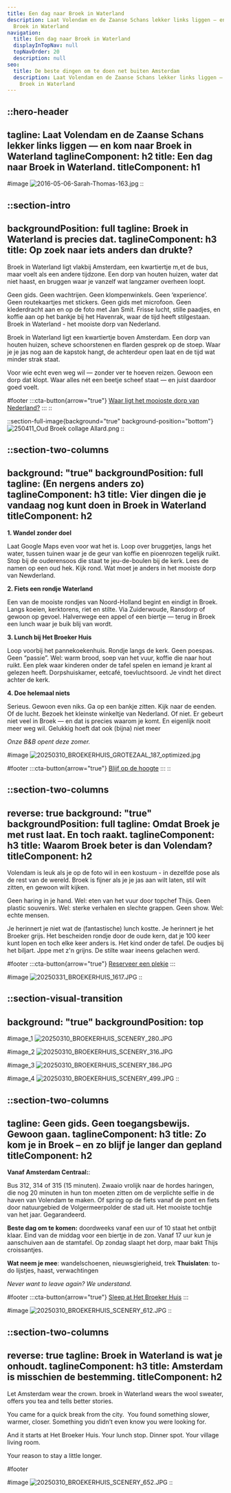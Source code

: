 ```yaml
---
title: Een dag naar Broek in Waterland
description: Laat Volendam en de Zaanse Schans lekker links liggen — en kom naar
  Broek in Waterland
navigation:
  title: Een dag naar Broek in Waterland
  displayInTopNav: null
  topNavOrder: 20
  description: null
seo:
  title: De beste dingen om te doen net buiten Amsterdam
  description: Laat Volendam en de Zaanse Schans lekker links liggen — en kom naar
    Broek in Waterland
---
```


::hero-header
---
tagline: Laat Volendam en de Zaanse Schans lekker links liggen — en kom naar
  Broek in Waterland
taglineComponent: h2
title: Een dag naar Broek in Waterland.
titleComponent: h1
---
#image
![2016-05-06-Sarah-Thomas-163.jpg](/Broek%20tourist%20image_5.jpg)
::

::section-intro
---
backgroundPosition: full
tagline: Broek in Waterland is precies dat.
taglineComponent: h3
title: Op zoek naar iets anders dan drukte?
---
Broek in Waterland ligt vlakbij Amsterdam, een kwartiertje m,et de bus, maar voelt als een andere tijdzone. Een dorp van houten huizen, water dat niet haast, en bruggen waar je vanzelf wat langzamer overheen loopt.

Geen gids. Geen wachtrijen. Geen klompenwinkels. Geen ‘experience’. Geen routekaartjes met stickers. Geen gids met microfoon. Geen klederdracht aan en op de foto met Jan Smit.
Frisse lucht, stille paadjes, en koffie aan op het bankje bij het Havenrak, waar de tijd heeft stilgestaan. Broek in Waterland - het mooiste dorp van Nederland.

Broek in Waterland ligt een kwartiertje boven Amsterdam. Een dorp van houten huizen, scheve schoorstenen en flarden gesprek op de stoep. Waar je je jas nog aan de kapstok hangt, de achterdeur open laat en de tijd wat minder strak staat.

Voor wie echt even weg wil — zonder ver te hoeven reizen. Gewoon een dorp dat klopt. Waar alles nét een beetje scheef staat — en juist daardoor goed voelt.

#footer
  :::cta-button{arrow="true"}
  [Waar ligt het mooioste dorp van Nederland?](https://maps.app.goo.gl/tmLbzzFtMY7yYMLC8)
  :::
::

::section-full-image{background="true" background-position="bottom"}
![250411_Oud Broek collage Allard.png](/Broek%20tourist%20image_4.jpg)
::

::section-two-columns
---
background: "true"
backgroundPosition: full
tagline: (En nergens anders zo)
taglineComponent: h3
title: Vier dingen die je vandaag nog kunt doen in Broek in Waterland
titleComponent: h2
---
**1. Wandel zonder doel**  

Laat Google Maps even voor wat het is. Loop over bruggetjes, langs het water, tussen tuinen waar je de geur van koffie en pioenrozen tegelijk ruikt. Stop bij de ouderensoos die staat te jeu-de-boulen bij de kerk. Lees de namen op een oud hek. Kijk rond. Wat moet je anders in het mooiste dorp van Newderland.

**2. Fiets een rondje Waterland**  

Een van de mooiste rondjes van Noord-Holland begint en eindigt in Broek. Langs koeien, kerktorens, riet en stilte. Via Zuiderwoude, Ransdorp of gewoon op gevoel. Halverwege een appel of een biertje — terug in Broek een lunch waar je buik blij van wordt.

**3. Lunch bij Het Broeker Huis**  

Loop voorbij het pannekoekenhuis. Rondje langs de kerk. Geen poespas. Geen “passie”. Wel: warm brood, soep van het vuur, koffie die naar hout ruikt. Een plek waar kinderen onder de tafel spelen en iemand je krant al gelezen heeft.
Dorpshuiskamer, eetcafé, toevluchtsoord. Je vindt het direct achter de kerk.

**4. Doe helemaal niets**  

Serieus. Gewoon even niks. Ga op een bankje zitten. Kijk naar de eenden. Of de lucht. Bezoek het kleinste winkeltje van Nederland. Of niet.
Er gebeurt niet veel in Broek — en dat is precies waarom je komt. En eigenlijk nooit meer weg wil. Gelukkig hoeft dat ook (bijna) niet meer

*Onze B\&B opent deze zomer.*

#image
![20250310\_BROEKERHUIS\_GROTEZAAL\_187\_optimized.jpg](/20250331_BROEKERHUIS_1492.JPG)

#footer
  :::cta-button{arrow="true"}
  [Blijf op de hoogte](https://forms.gle/pnJwaJ7aBbRU3Hs86)
  :::
::

::section-two-columns
---
reverse: true
background: "true"
backgroundPosition: full
tagline: Omdat Broek je met rust laat. En toch raakt.
taglineComponent: h3
title: Waarom Broek beter is dan Volendam?
titleComponent: h2
---
Volendam is leuk als je op de foto wil in een kostuum - in dezelfde pose als de rest van de wereld. Broek is fijner als je je jas aan wilt laten, stil wilt zitten, en gewoon wilt kijken.

Geen haring in je hand. Wel: eten van het vuur door topchef Thijs. Geen plastic souvenirs. Wel: sterke verhalen en slechte grappen. Geen show. Wel: echte mensen.

Je herinnert je niet wat de (fantastische) lunch kostte. Je herinnert je het Broeker grijs. Het bescheiden rondje door de oude kern, dat je 100 keer kunt lopen en toch elke keer anders is. Het kind onder de tafel. De oudjes bij het biljart. Jppe met z'n grijns. De stilte waar ineens gelachen werd.

#footer
  :::cta-button{arrow="true"}
  [Reserveer een plekje](tel:+31204031314)
  :::

#image
![20250331\_BROEKERHUIS\_1617.JPG](/20250310_BROEKERHUIS_SCENERY_653.JPG)
::

::section-visual-transition
---
background: "true"
backgroundPosition: top
---
#image_1
![20250310\_BROEKERHUIS\_SCENERY\_280.JPG](/20250310_BROEKERHUIS_SCENERY_382.JPG)

#image_2
![20250310\_BROEKERHUIS\_SCENERY\_316.JPG](/20250310_BROEKERHUIS_GROTEZAAL_237.JPG)

#image_3
![20250310\_BROEKERHUIS\_SCENERY\_186.JPG](/20250310_BROEKERHUIS_SCENERY_378.JPG)

#image_4
![20250310\_BROEKERHUIS\_SCENERY\_499.JPG](/20250310_BROEKERHUIS_SCENERY_499.JPG)
::

::section-two-columns
---
tagline: Geen gids. Geen toegangsbewijs. Gewoon gaan.
taglineComponent: h3
title: Zo kom je in Broek – en zo blijf je langer dan gepland
titleComponent: h2
---
**Vanaf Amsterdam Centraal:**:

Bus 312, 314 of 315 (15 minuten). Zwaaio vrolijk naar de hordes haringen, die nog 20 minuten in hun ton moeten zitten om de verplichte selfie in de haven van Volendam te maken. Of spring op de fiets vanaf de pont en fiets door natuurgebied de Volgermeerpolder de stad uit. Het mooiste tochtje van het jaar. Gegarandeerd.

**Beste dag om te komen:** doordweeks vanaf een uur of 10 staat het ontbijt klaar. Eind van de middag voor een biertje in de zon. Vanaf 17 uur kun je aanschuiven aan de stamtafel. Op zondag slaapt het dorp, maar bakt Thijs croissantjes.

**Wat neem je mee**: wandelschoenen, nieuwsgierigheid, trek
**Thuislaten**: to-do lijstjes, haast, verwachtingen

*Never want to leave again? We understand.*

#footer
  :::cta-button{arrow="true"}
  [Sleep at Het Broeker Huis](/overnachten)
  :::

#image
![20250310\_BROEKERHUIS\_SCENERY\_612.JPG](/images/20250310_BROEKERHUIS_SCENERY_612.JPG)
::

::section-two-columns
---
reverse: true
tagline: Broek in Waterland is wat je onhoudt.
taglineComponent: h3
title: Amsterdam is misschien de bestemming.
titleComponent: h2
---
Let Amsterdam wear the crown. broek in Waterland wears the wool sweater, offers you tea and tells better stories.

You came for a quick break from the city.  You found something slower, warmer, closer. Something you didn’t even know you were looking for.

And it starts at Het Broeker Huis. Your lunch stop. Dinner spot. Your village living room.  

Your reason to stay a little longer.

#footer

#image
![20250310\_BROEKERHUIS\_SCENERY\_652.JPG](/images/20250310_BROEKERHUIS_SCENERY_652.JPG)
::
